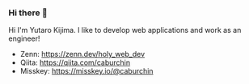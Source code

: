 ### Hi there 👋

Hi I'm Yutaro Kijima. I like to develop web applications and work as an engineer!

- Zenn: https://zenn.dev/holy_web_dev
- Qiita: https://qiita.com/caburchin
- Misskey: https://misskey.io/@caburchin
